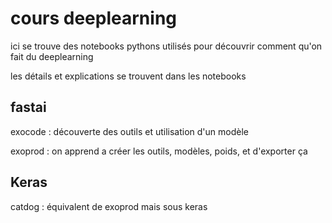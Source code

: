 # cours deeplearning
ici se trouve des notebooks pythons utilisés pour découvrir comment qu'on fait du deeplearning

les détails et explications se trouvent dans les notebooks

## fastai
exocode : découverte des outils et utilisation d'un modèle

exoprod : on apprend a créer les outils, modèles, poids, et d'exporter ça

## Keras
catdog : équivalent de exoprod mais sous keras
